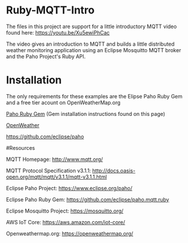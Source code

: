 # Ruby-MQTT-Intro

The files in this project are support for a little introductory MQTT video found here: 
  https://youtu.be/Xu5ewiPhCac

The video gives an introduction to MQTT and builds a little distributed weather monitoring application using an Eclipse Mosquitto MQTT broker and the Paho Project's Ruby API.

# Installation

The only requirements for these examples are the Elipse Paho Ruby Gem and a free tier acount on OpenWeatherMap.org 

[Paho Ruby Gem](https://github.com/eclipse/paho.mqtt.ruby) (Gem installation instructions found on this page)

[OpenWeather](https://openweathermap.org/)



https://github.com/eclipse/paho

#Resources

MQTT Homepage: 
       http://www.mqtt.org/

MQTT Protocol Specification v3.1.1: 
       http://docs.oasis-open.org/mqtt/mqtt/v3.1.1/mqtt-v3.1.1.html

Eclipse Paho Project:
       https://www.eclipse.org/paho/

Eclipse Paho Ruby Gem: 
       https://github.com/eclipse/paho.mqtt.ruby

Eclipse Mosquitto Project:
       https://mosquitto.org/

AWS IoT Core:
       https://aws.amazon.com/iot-core/

Openweathermap.org: 
       https://openweathermap.org/
